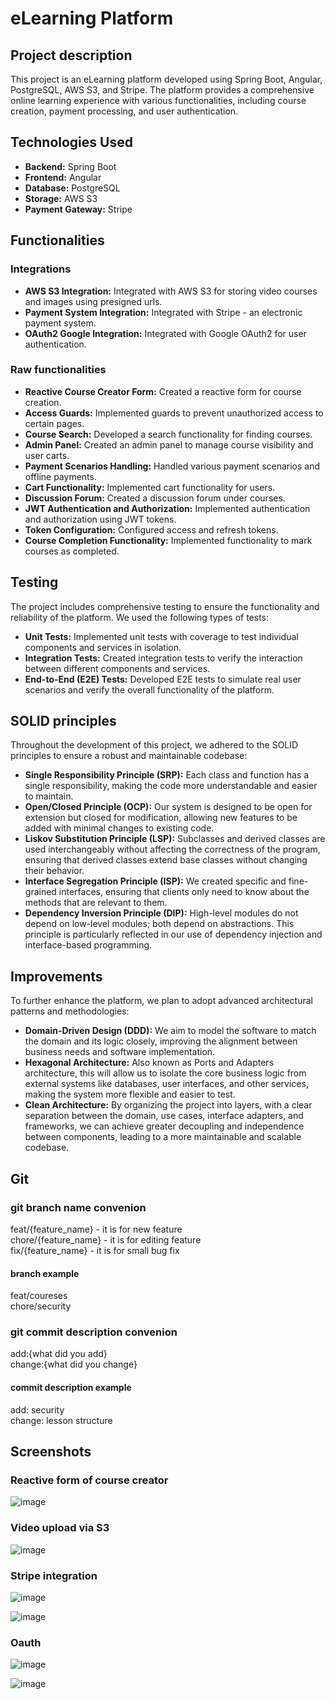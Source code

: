 
# eLearning Platform

## Project description

This project is an eLearning platform developed using Spring Boot, Angular, PostgreSQL, AWS S3, and Stripe. The platform provides a comprehensive online learning experience with various functionalities, including course creation, payment processing, and user authentication.

## Technologies Used

- **Backend:** Spring Boot
- **Frontend:** Angular
- **Database:** PostgreSQL
- **Storage:** AWS S3
- **Payment Gateway:** Stripe

## Functionalities

### Integrations
- **AWS S3 Integration:** Integrated with AWS S3 for storing video courses and images using presigned urls.
- **Payment System Integration:** Integrated with Stripe - an electronic payment system.
- **OAuth2 Google Integration:** Integrated with Google OAuth2 for user authentication.  

### Raw functionalities
- **Reactive Course Creator Form:** Created a reactive form for course creation.
- **Access Guards:** Implemented guards to prevent unauthorized access to certain pages.
- **Course Search:** Developed a search functionality for finding courses.
- **Admin Panel:** Created an admin panel to manage course visibility and user carts.
- **Payment Scenarios Handling:** Handled various payment scenarios and offline payments.
- **Cart Functionality:** Implemented cart functionality for users.
- **Discussion Forum:** Created a discussion forum under courses.
- **JWT Authentication and Authorization:** Implemented authentication and authorization using JWT tokens.
- **Token Configuration:** Configured access and refresh tokens.
- **Course Completion Functionality:** Implemented functionality to mark courses as completed.

## Testing

The project includes comprehensive testing to ensure the functionality and reliability of the platform. We used the following types of tests:

- **Unit Tests:** Implemented unit tests with coverage to test individual components and services in isolation.
- **Integration Tests:** Created integration tests to verify the interaction between different components and services.
- **End-to-End (E2E) Tests:** Developed E2E tests to simulate real user scenarios and verify the overall functionality of the platform.


## SOLID principles

Throughout the development of this project, we adhered to the SOLID principles to ensure a robust and maintainable codebase:

- **Single Responsibility Principle (SRP):** Each class and function has a single responsibility, making the code more understandable and easier to maintain. 
- **Open/Closed Principle (OCP):** Our system is designed to be open for extension but closed for modification, allowing new features to be added with minimal changes to existing code.
- **Liskov Substitution Principle (LSP):** Subclasses and derived classes are used interchangeably without affecting the correctness of the program, ensuring that derived classes extend base classes without changing their behavior.
- **Interface Segregation Principle (ISP):** We created specific and fine-grained interfaces, ensuring that clients only need to know about the methods that are relevant to them.
- **Dependency Inversion Principle (DIP):** High-level modules do not depend on low-level modules; both depend on abstractions. This principle is particularly reflected in our use of dependency injection and interface-based programming.

## Improvements

To further enhance the platform, we plan to adopt advanced architectural patterns and methodologies:

- **Domain-Driven Design (DDD):** We aim to model the software to match the domain and its logic closely, improving the alignment between business needs and software implementation.
- **Hexagonal Architecture:** Also known as Ports and Adapters architecture, this will allow us to isolate the core business logic from external systems like databases, user interfaces, and other services, making the system more flexible and easier to test.
- **Clean Architecture:** By organizing the project into layers, with a clear separation between the domain, use cases, interface adapters, and frameworks, we can achieve greater decoupling and independence between components, leading to a more maintainable and scalable codebase.


## Git 
### git branch name convenion

feat/{feature_name} - it is for new feature  
chore/{feature_name} - it is for editing feature  
fix/{feature_name} - it is for small bug fix  

#### branch example
feat/coureses   
chore/security  

### git commit description convenion
add:{what did you add}  
change:{what did you change}  

#### commit description example
add: security  
change: lesson structure   

## Screenshots

### Reactive form of course creator
![image](https://github.com/WojciechGos/elearning-platform/assets/36795978/3992e691-a73d-4072-a8d9-5e990e613fc1)  

### Video upload via S3
![image](https://github.com/WojciechGos/elearning-platform/assets/36795978/54adcf69-0e20-48f1-bd2b-d4fdb410aa7d)

### Stripe integration 
![image](https://github.com/WojciechGos/elearning-platform/assets/36795978/6b276f47-3339-406d-8d14-e00cb6e622a4)

![image](https://github.com/WojciechGos/elearning-platform/assets/36795978/21c7e240-c877-4d86-b21c-70bcf9a5475a)


### Oauth

![image](https://github.com/WojciechGos/elearning-platform/assets/36795978/7c885a75-6b64-46a1-83b6-6871f470ebd2)  

![image](https://github.com/WojciechGos/elearning-platform/assets/36795978/7678dd5e-475a-42a3-9824-176b288f1848)






